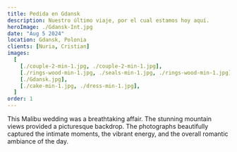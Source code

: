 ```yaml
---
title: Pedida en Gdansk
description: Nuestro último viaje, por el cual estamos hoy aquí.
heroImage: ./Gdansk-Int.jpg
date: "Aug 5 2024"
location: Gdansk, Polonia
clients: [Nuria, Cristian]
images:
  [
    [./couple-2-min-1.jpg, ./couple-2-min-1.jpg],
    [./rings-wood-min-1.jpg, ./seals-min-1.jpg, ./rings-wood-min-1.jpg],
    [./Gdansk.jpg],
    [./cake-min-1.jpg, ./dress-min-1.jpg],
  ]
order: 1
---
```


This Malibu wedding was a breathtaking affair. The stunning mountain views provided a picturesque backdrop. The photographs beautifully captured the intimate moments, the vibrant energy, and the overall romantic ambiance of the day.